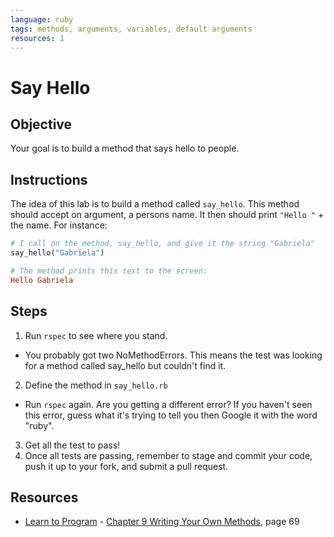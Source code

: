 ```yaml
---
language: ruby
tags: methods, arguments, variables, default arguments
resources: 1
---
```


# Say Hello

## Objective

Your goal is to build a method that says hello to people.  

## Instructions

The idea of this lab is to build a method called `say_hello`. This method should accept on argument, a persons name. It then should print `"Hello "` + the name. For instance:

```ruby
# I call on the method, say_hello, and give it the string "Gabriela" 
say_hello("Gabriela")

# The method prints this text to the screen:
Hello Gabriela
``` 

## Steps

1. Run `rspec` to see where you stand. 
  * You probably got two NoMethodErrors. This means the test was looking for a method called say_hello but couldn't find it.
2. Define the method in `say_hello.rb`
  * Run `rspec` again. Are you getting a different error? If you haven't seen this error, guess what it's trying to tell you then Google it with the word "ruby".
3. Get all the test to pass!
4. Once all tests are passing, remember to stage and commit your code, push it up to your fork, and submit a pull request.

## Resources
* [Learn to Program](http://books.flatironschool.com/books/43?page=69) - [Chapter 9 Writing Your Own Methods](http://books.flatironschool.com/books/43?page=69), page 69

